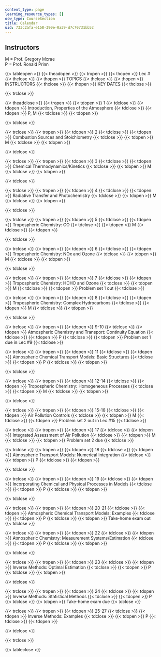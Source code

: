 ```yaml
---
content_type: page
learning_resource_types: []
ocw_type: CourseSection
title: Calendar
uid: 733c2afa-e158-390e-0a39-d7c70731bb52
---
```


Instructors
-----------

M = Prof. Gregory Mcrae  
P = Prof. Ronald Prinn

{{< tableopen >}}
{{< theadopen >}}
{{< tropen >}}
{{< thopen >}}
Lec #
{{< thclose >}}
{{< thopen >}}
TOPICS
{{< thclose >}}
{{< thopen >}}
INSTRUCTORS
{{< thclose >}}
{{< thopen >}}
KEY DATES
{{< thclose >}}

{{< trclose >}}

{{< theadclose >}}
{{< tropen >}}
{{< tdopen >}}
1
{{< tdclose >}}
{{< tdopen >}}
Introduction, Properties of the Atmosphere
{{< tdclose >}}
{{< tdopen >}}
P, M
{{< tdclose >}}
{{< tdopen >}}

{{< tdclose >}}

{{< trclose >}}
{{< tropen >}}
{{< tdopen >}}
2
{{< tdclose >}}
{{< tdopen >}}
Combustion Sources and Stoichiometry
{{< tdclose >}}
{{< tdopen >}}
M
{{< tdclose >}}
{{< tdopen >}}

{{< tdclose >}}

{{< trclose >}}
{{< tropen >}}
{{< tdopen >}}
3
{{< tdclose >}}
{{< tdopen >}}
Chemical Thermodynamics/Kinetics
{{< tdclose >}}
{{< tdopen >}}
M
{{< tdclose >}}
{{< tdopen >}}

{{< tdclose >}}

{{< trclose >}}
{{< tropen >}}
{{< tdopen >}}
4
{{< tdclose >}}
{{< tdopen >}}
Radiative Transfer and Photochemistry
{{< tdclose >}}
{{< tdopen >}}
M
{{< tdclose >}}
{{< tdopen >}}

{{< tdclose >}}

{{< trclose >}}
{{< tropen >}}
{{< tdopen >}}
5
{{< tdclose >}}
{{< tdopen >}}
Tropospheric Chemistry: CO
{{< tdclose >}}
{{< tdopen >}}
M
{{< tdclose >}}
{{< tdopen >}}

{{< tdclose >}}

{{< trclose >}}
{{< tropen >}}
{{< tdopen >}}
6
{{< tdclose >}}
{{< tdopen >}}
Tropospheric Chemistry: NOx and Ozone
{{< tdclose >}}
{{< tdopen >}}
M
{{< tdclose >}}
{{< tdopen >}}

{{< tdclose >}}

{{< trclose >}}
{{< tropen >}}
{{< tdopen >}}
7
{{< tdclose >}}
{{< tdopen >}}
Tropospheric Chemistry: HCHO and Ozone
{{< tdclose >}}
{{< tdopen >}}
M
{{< tdclose >}}
{{< tdopen >}}
Problem set 1 out
{{< tdclose >}}

{{< trclose >}}
{{< tropen >}}
{{< tdopen >}}
8
{{< tdclose >}}
{{< tdopen >}}
Tropospheric Chemistry: Complex Hydrocarbons
{{< tdclose >}}
{{< tdopen >}}
M
{{< tdclose >}}
{{< tdopen >}}

{{< tdclose >}}

{{< trclose >}}
{{< tropen >}}
{{< tdopen >}}
9-10
{{< tdclose >}}
{{< tdopen >}}
Atmospheric Chemistry and Transport: Continuity Equation
{{< tdclose >}}
{{< tdopen >}}
P
{{< tdclose >}}
{{< tdopen >}}
Problem set 1 due in Lec #9
{{< tdclose >}}

{{< trclose >}}
{{< tropen >}}
{{< tdopen >}}
11
{{< tdclose >}}
{{< tdopen >}}
Atmospheric Chemical Transport Models: Basic Structures
{{< tdclose >}}
{{< tdopen >}}
P
{{< tdclose >}}
{{< tdopen >}}

{{< tdclose >}}

{{< trclose >}}
{{< tropen >}}
{{< tdopen >}}
12-14
{{< tdclose >}}
{{< tdopen >}}
Tropospheric Chemistry: Homogeneous Processes
{{< tdclose >}}
{{< tdopen >}}
M
{{< tdclose >}}
{{< tdopen >}}

{{< tdclose >}}

{{< trclose >}}
{{< tropen >}}
{{< tdopen >}}
15-16
{{< tdclose >}}
{{< tdopen >}}
Air Pollution Controls
{{< tdclose >}}
{{< tdopen >}}
M
{{< tdclose >}}
{{< tdopen >}}
Problem set 2 out in Lec #15
{{< tdclose >}}

{{< trclose >}}
{{< tropen >}}
{{< tdopen >}}
17
{{< tdclose >}}
{{< tdopen >}}
Integrated Assessment of Air Pollution
{{< tdclose >}}
{{< tdopen >}}
M
{{< tdclose >}}
{{< tdopen >}}
Problem set 2 due
{{< tdclose >}}

{{< trclose >}}
{{< tropen >}}
{{< tdopen >}}
18
{{< tdclose >}}
{{< tdopen >}}
Atmospheric Transport Models: Numerical Integration
{{< tdclose >}}
{{< tdopen >}}
P
{{< tdclose >}}
{{< tdopen >}}

{{< tdclose >}}

{{< trclose >}}
{{< tropen >}}
{{< tdopen >}}
19
{{< tdclose >}}
{{< tdopen >}}
Incorporating Chemical and Physical Processes in Models
{{< tdclose >}}
{{< tdopen >}}
P
{{< tdclose >}}
{{< tdopen >}}

{{< tdclose >}}

{{< trclose >}}
{{< tropen >}}
{{< tdopen >}}
20-21
{{< tdclose >}}
{{< tdopen >}}
Atmospheric Chemical Transport Models: Examples
{{< tdclose >}}
{{< tdopen >}}
P
{{< tdclose >}}
{{< tdopen >}}
Take-home exam out
{{< tdclose >}}

{{< trclose >}}
{{< tropen >}}
{{< tdopen >}}
22
{{< tdclose >}}
{{< tdopen >}}
Atmospheric Chemistry: Measurement Systems/Estimation
{{< tdclose >}}
{{< tdopen >}}
P
{{< tdclose >}}
{{< tdopen >}}

{{< tdclose >}}

{{< trclose >}}
{{< tropen >}}
{{< tdopen >}}
23
{{< tdclose >}}
{{< tdopen >}}
Inverse Methods: Optimal Estimation
{{< tdclose >}}
{{< tdopen >}}
P
{{< tdclose >}}
{{< tdopen >}}

{{< tdclose >}}

{{< trclose >}}
{{< tropen >}}
{{< tdopen >}}
24
{{< tdclose >}}
{{< tdopen >}}
Inverse Methods: Statistical Methods
{{< tdclose >}}
{{< tdopen >}}
P
{{< tdclose >}}
{{< tdopen >}}
Take-home exam due
{{< tdclose >}}

{{< trclose >}}
{{< tropen >}}
{{< tdopen >}}
25-27
{{< tdclose >}}
{{< tdopen >}}
Inverse Methods: Examples
{{< tdclose >}}
{{< tdopen >}}
P
{{< tdclose >}}
{{< tdopen >}}

{{< tdclose >}}

{{< trclose >}}

{{< tableclose >}}